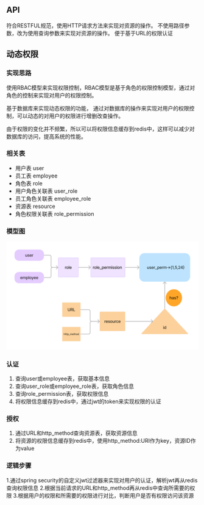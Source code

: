 
## API
符合RESTFUL规范，使用HTTP请求方法来实现对资源的操作。
不使用路径参数，改为使用查询参数来实现对资源的操作。
便于基于URL的权限认证


## 动态权限

### 实现思路
使用RBAC模型来实现权限控制，RBAC模型是基于角色的权限控制模型，通过对角色的控制来实现对用户的权限控制。

基于数据库来实现动态权限的功能， 通过对数据库的操作来实现对用户的权限控制，可以动态的对用户的权限进行增删改查操作。

由于权限的变化并不频繁，所以可以将权限信息缓存到redis中，这样可以减少对数据库的访问，提高系统的性能。

### 相关表

- 用户表 user
- 员工表 employee
- 角色表 role
- 用户角色关联表 user_role
- 员工角色关联表 employee_role
- 资源表 resource
- 角色权限关联表 role_permission

### 模型图
![](./docs/img/RBAC_model.png)

### 认证
1. 查询user或employee表，获取基本信息
2. 查询user_role或employee_role表，获取角色信息
3. 查询role_permission表，获取权限信息
4. 将权限信息缓存到redis中，通过jwt的token来实现权限的认证

### 授权
1. 通过URL和http_method查询资源表，获取资源信息
2. 将资源的权限信息缓存到redis中，使用http_method:URI作为key，资源ID作为value

### 逻辑步骤
1.通过spring security的自定义jwt过滤器来实现对用户的认证，解析jwt再从redis查询权限信息
2.根据当前请求的URL和http_method再从redis中查询所需要的权限
3.根据用户的权限和所需要的权限进行对比，判断用户是否有权限访问该资源

